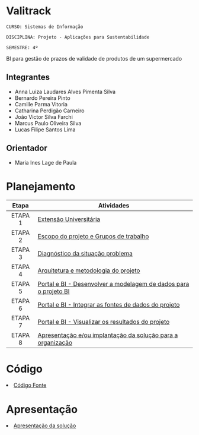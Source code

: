 # Valitrack

`CURSO: Sistemas de Informação`

`DISCIPLINA: Projeto - Aplicações para Sustentabilidade`

`SEMESTRE: 4º`

BI para gestão de prazos de validade de produtos de um supermercado

## Integrantes

- Anna Luiza Laudares Alves Pimenta Silva
- Bernardo Pereira Pinto
- Camille Parma Vitoria
- Catharina Perdigão Carneiro
- João Victor Silva Farchi
- Marcus Paulo Oliveira Silva
- Lucas Filipe Santos Lima

## Orientador

- Maria Ines Lage de Paula

# Planejamento

|  Etapa  | Atividades                                                                                          |
| :-----: | --------------------------------------------------------------------------------------------------- |
| ETAPA 1 | [Extensão Universitária]()
| ETAPA 2 | [Escopo do projeto e Grupos de trabalho](ESCOPO.md)                                                          |
| ETAPA 3 | [Diagnóstico da situação problema](DIAGNOSTICO.md)                                                               |
| ETAPA 4 | [Arquitetura e metodologia do projeto]()                                                           |
| ETAPA 5 | [Portal e BI - Desenvolver a modelagem de dados para o projeto BI]()                              |
| ETAPA 6 | [Portal e BI - Integrar as fontes de dados do projeto]()                                            |
| ETAPA 7 | [Portal e BI - Visualizar os resultados do projeto]()                                              |
| ETAPA 8 | [Apresentação e/ou implantação da solução para a organização]()                                      |

# Código

<li><a href=""> Código Fonte</a></li>

# Apresentação

<li><a href=""> Apresentação da solução</a></li>
